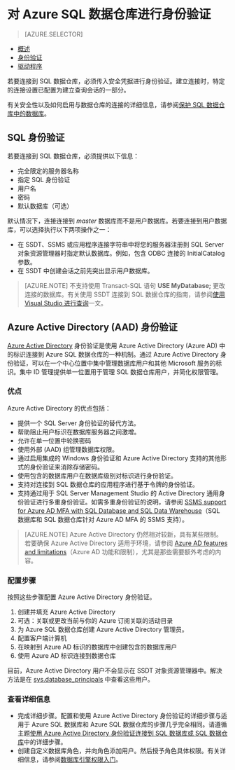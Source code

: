 <!-- Temporarily comment out connect overview, visual studio, nex time on -->
<properties
   pageTitle="对 Azure SQL 数据仓库进行身份验证 | Azure"
   description="对 Azure SQL 数据仓库进行的 Azure Active Directory (AAD) 和 SQL Server 身份验证。"
   services="sql-data-warehouse"
   documentationCenter=""
   authors="byham"
   manager="barbkess"
   editor=""
   tags=""/>  


<tags
   ms.service="sql-data-warehouse"
   ms.devlang="na"
   ms.topic="article"
   ms.tgt_pltfrm="na"
   ms.workload="data-management"
   ms.date="10/17/2016"
   wacn.date="10/17/2016"/>  


# 对 Azure SQL 数据仓库进行身份验证

> [AZURE.SELECTOR]
- [概述](/documentation/articles/sql-data-warehouse-connect-overview/)
- [身份验证](/documentation/articles/sql-data-warehouse-authentication/)
- [驱动程序](/documentation/articles/sql-data-warehouse-connection-strings/)

若要连接到 SQL 数据仓库，必须传入安全凭据进行身份验证。建立连接时，特定的连接设置已配置为建立查询会话的一部分。

有关安全性以及如何启用与数据仓库的连接的详细信息，请参阅[保护 SQL 数据仓库中的数据库][]。

## SQL 身份验证
若要连接到 SQL 数据仓库，必须提供以下信息：

- 完全限定的服务器名称
- 指定 SQL 身份验证
- 用户名
- 密码
- 默认数据库（可选）

默认情况下，连接连接到 *master* 数据库而不是用户数据库。若要连接到用户数据库，可以选择执行以下两项操作之一：

- 在 SSDT、SSMS 或应用程序连接字符串中将您的服务器注册到 SQL Server 对象资源管理器时指定默认数据库。例如，包含 ODBC 连接的 InitialCatalog 参数。
- 在 SSDT 中创建会话之前先突出显示用户数据库。

> [AZURE.NOTE] 不支持使用 Transact-SQL 语句 **USE MyDatabase;** 更改连接的数据库。有关使用 SSDT 连接到 SQL 数据仓库的指南，请参阅[使用 Visual Studio 进行查询][]一文。

## Azure Active Directory (AAD) 身份验证

[Azure Active Directory][What is Azure Active Directory] 身份验证是使用 Azure Active Directory (Azure AD) 中的标识连接到 Azure SQL 数据仓库的一种机制。通过 Azure Active Directory 身份验证，可以在一个中心位置中集中管理数据库用户和其他 Microsoft 服务的标识。集中 ID 管理提供单一位置用于管理 SQL 数据仓库用户，并简化权限管理。

### 优点

Azure Active Directory 的优点包括：

- 提供一个 SQL Server 身份验证的替代方法。
- 帮助阻止用户标识在数据库服务器之间激增。
- 允许在单一位置中轮换密码
- 使用外部 (AAD) 组管理数据库权限。
- 通过启用集成的 Windows 身份验证和 Azure Active Directory 支持的其他形式的身份验证来消除存储密码。
- 使用包含的数据库用户在数据库级别对标识进行身份验证。
- 支持对连接到 SQL 数据仓库的应用程序进行基于令牌的身份验证。
- 支持通过用于 SQL Server Management Studio 的 Active Directory 通用身份验证进行多重身份验证。如需多重身份验证的说明，请参阅 [SSMS support for Azure AD MFA with SQL Database and SQL Data Warehouse](/documentation/articles/sql-database-ssms-mfa-authentication/)（SQL 数据库和 SQL 数据仓库针对 Azure AD MFA 的 SSMS 支持）。

> [AZURE.NOTE] Azure Active Directory 仍然相对较新，具有某些限制。若要确保 Azure Active Directory 适用于环境，请参阅 [Azure AD features and limitations][]（Azure AD 功能和限制），尤其是那些需要额外考虑的内容。

### 配置步骤

按照这些步骤配置 Azure Active Directory 身份验证。

1. 创建并填充 Azure Active Directory
2. 可选：关联或更改当前与你的 Azure 订阅关联的活动目录
3. 为 Azure SQL 数据仓库创建 Azure Active Directory 管理员。
4. 配置客户端计算机
5. 在映射到 Azure AD 标识的数据库中创建包含的数据库用户
6. 使用 Azure AD 标识连接到数据仓库

目前，Azure Active Directory 用户不会显示在 SSDT 对象资源管理器中。解决方法是在 [sys.database\_principals](https://msdn.microsoft.com/zh-cn/library/ms187328.aspx) 中查看这些用户。
  
### 查看详细信息
- 完成详细步骤。配置和使用 Azure Active Directory 身份验证的详细步骤与适用于 Azure SQL 数据库和 Azure SQL 数据仓库的步骤几乎完全相同。请遵循主题[使用 Azure Active Directory 身份验证连接到 SQL 数据库或 SQL 数据仓库](/documentation/articles/sql-database-aad-authentication/)中的详细步骤。
- 创建自定义数据库角色，并向角色添加用户。然后授予角色具体权限。有关详细信息，请参阅[数据库引擎权限入门](https://msdn.microsoft.com/zh-cn/library/mt667986.aspx)。

<!-- Article references -->
[保护 SQL 数据仓库中的数据库]: /documentation/articles/sql-data-warehouse-overview-manage-security/
[使用 Visual Studio 进行查询]: /documentation/articles/sql-data-warehouse-query-visual-studio/
[What is Azure Active Directory]: /documentation/articles/active-directory-whatis/
[Azure AD features and limitations]: /documentation/articles/sql-database-aad-authentication.md#azure-ad-features-and-limitations

<!---HONumber=Mooncake_1010_2016-->